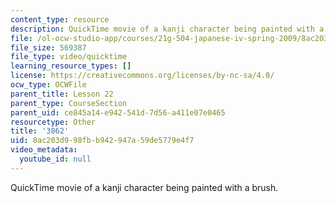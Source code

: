 ```yaml
---
content_type: resource
description: QuickTime movie of a kanji character being painted with a brush.
file: /ol-ocw-studio-app/courses/21g-504-japanese-iv-spring-2009/8ac203d998fbb942947a59de5779e4f7_3862.mov
file_size: 569387
file_type: video/quicktime
learning_resource_types: []
license: https://creativecommons.org/licenses/by-nc-sa/4.0/
ocw_type: OCWFile
parent_title: Lesson 22
parent_type: CourseSection
parent_uid: ce845a14-e942-541d-7d56-a411e07e0465
resourcetype: Other
title: '3862'
uid: 8ac203d9-98fb-b942-947a-59de5779e4f7
video_metadata:
  youtube_id: null
---
```

QuickTime movie of a kanji character being painted with a brush.